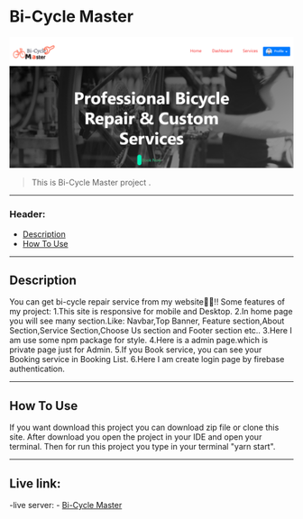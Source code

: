 # Bi-Cycle Master

![Project Image](BiCycle-Master.png)

> This is Bi-Cycle Master project .

---

### Header:

- [Description](#description)
- [How To Use](#how-to-use)

---

## Description

You can get bi-cycle repair service from my website🥰🥰!!
Some features of my project:
1.This site is responsive for mobile and Desktop.
2.In home page you will see many section.Like: Navbar,Top Banner, Feature section,About Section,Service Section,Choose Us section and Footer section etc..
3.Here I am use some npm package for style.
4.Here is a admin page.which is private page just for Admin.
5.If you Book service, you can see your Booking service in Booking List.
6.Here I am create login page by firebase authentication.

---

## How To Use

If you want download this project you can download zip file or clone this site.
After download you open the project in your IDE and open your terminal. Then for run this project you type in your terminal "yarn start".

---

## Live link:

-live server: - [Bi-Cycle Master](https://bicycle--master.web.app/)
